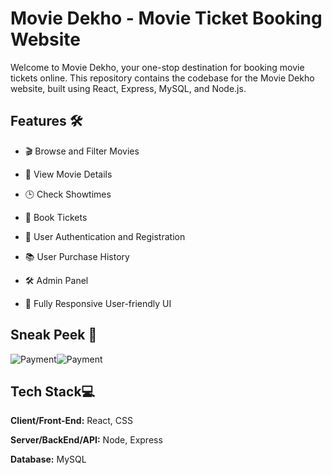 # Movie Dekho - Movie Ticket Booking Website

Welcome to Movie Dekho, your one-stop destination for booking movie tickets online. This repository contains the codebase for the Movie Dekho website, built using React, Express, MySQL, and Node.js.


## Features 🛠️

- 🎬 Browse and Filter Movies

- 🎥 View Movie Details

- 🕒 Check Showtimes

- 🎫 Book Tickets

- 🔐 User Authentication and Registration

- 📚 User Purchase History

- 🛠 Admin Panel

- 📱 Fully Responsive User-friendly UI

## Sneak Peek 👀

![Payment](/demo/Purchase1.png)![Payment](/demo/Purchase2.png)

## Tech Stack💻

**Client/Front-End:** React, CSS

**Server/BackEnd/API:** Node, Express

**Database:** MySQL
